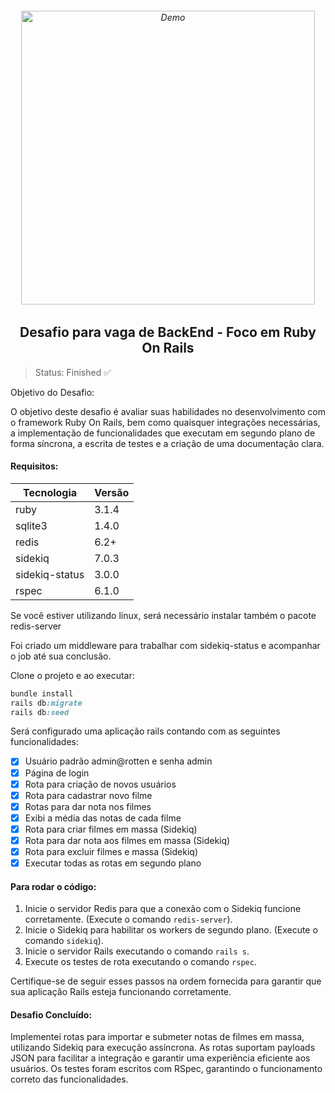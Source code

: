 <h6 align="center">
    <img src="https://github.com/LucasReb/OxeanbitsRubyTest/assets/54152996/e231a5fc-6ba0-4ea7-8492-f6b47e1dd987" alt="Demo" widht="550" height="470"/>
</h6>

<h2 align="center">
    Desafio para vaga de BackEnd - Foco em Ruby On Rails
</h2>

> Status: Finished ✅


Objetivo do Desafio:

O objetivo deste desafio é avaliar suas habilidades no desenvolvimento com o framework Ruby On Rails, bem como quaisquer integrações necessárias, a implementação de funcionalidades que executam em segundo plano de forma síncrona, a escrita de testes e a criação de uma documentação clara.

#### Requisitos:

Tecnologia    | Versão
------------- | -------------
ruby          | 3.1.4
sqlite3       | 1.4.0
redis         | 6.2+
sidekiq       | 7.0.3
sidekiq-status| 3.0.0
rspec         | 6.1.0

Se você estiver utilizando linux, será necessário instalar também o pacote redis-server

Foi criado um middleware para trabalhar com sidekiq-status e acompanhar o job até sua conclusão.

Clone o projeto e ao executar:

```ruby
bundle install
rails db:migrate
rails db:seed
```
Será configurado uma aplicação rails contando com as seguintes funcionalidades:
- [x] Usuário padrão admin@rotten e senha admin
- [x] Página de login
- [x] Rota para criação de novos usuários
- [x] Rota para cadastrar novo filme
- [x] Rotas para dar nota nos filmes
- [x] Exibi a média das notas de cada filme
- [x] Rota para criar filmes em massa (Sidekiq)
- [x] Rota para dar nota aos filmes em massa (Sidekiq)
- [x] Rota para excluir filmes e massa (Sidekiq)
- [x] Executar todas as rotas em segundo plano

#### Para rodar o código:

1. Inicie o servidor Redis para que a conexão com o Sidekiq funcione corretamente. (Execute o comando `redis-server`).
2. Inicie o Sidekiq para habilitar os workers de segundo plano. (Execute o comando `sidekiq`).
3. Inicie o servidor Rails executando o comando `rails s`.
4. Execute os testes de rota executando o comando `rspec`.

Certifique-se de seguir esses passos na ordem fornecida para garantir que sua aplicação Rails esteja funcionando corretamente.

#### Desafio Concluído:

Implementei rotas para importar e submeter notas de filmes em massa, utilizando Sidekiq para execução assíncrona. As rotas suportam payloads JSON para facilitar a integração e garantir uma experiência eficiente aos usuários. Os testes foram escritos com RSpec, garantindo o funcionamento correto das funcionalidades.
